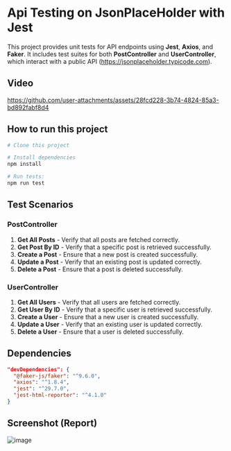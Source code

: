 # Api Testing on JsonPlaceHolder with Jest 

This project provides unit tests for API endpoints using **Jest**, **Axios**, and **Faker**. It includes test suites for both **PostController** and **UserController**, which interact with a public API (https://jsonplaceholder.typicode.com).

## Video

https://github.com/user-attachments/assets/28fcd228-3b74-4824-85a3-bd892fabf8d4

## How to run this project
```sh
# Clone this project

# Install dependencies
npm install

# Run tests:
npm run test
```

## Test Scenarios
### PostController
1. **Get All Posts** - Verify that all posts are fetched correctly.
2. **Get Post By ID** - Verify that a specific post is retrieved successfully.
3. **Create a Post** - Ensure that a new post is created successfully.
4. **Update a Post** - Verify that an existing post is updated correctly.
5. **Delete a Post** - Ensure that a post is deleted successfully.

### UserController
1. **Get All Users** - Verify that all users are fetched correctly.
2. **Get User By ID** - Verify that a specific user is retrieved successfully.
3. **Create a User** - Ensure that a new user is created successfully.
4. **Update a User** - Verify that an existing user is updated correctly.
5. **Delete a User** - Ensure that a user is deleted successfully.

## Dependencies
```json
"devDependencies": {
  "@faker-js/faker": "^9.6.0",
  "axios": "^1.8.4",
  "jest": "^29.7.0",
  "jest-html-reporter": "^4.1.0"
}
```

## Screenshot (Report)

![image](https://github.com/user-attachments/assets/7d66a077-0197-42d6-bcf2-46d06f167377)

